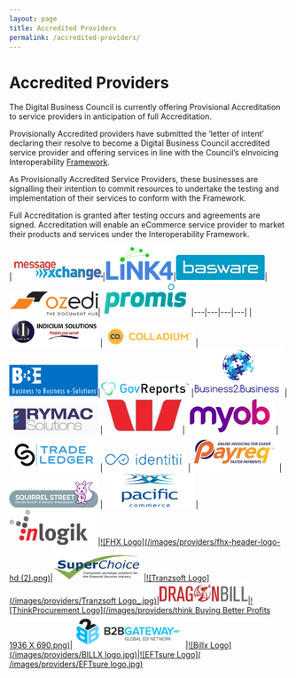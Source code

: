 ```yaml
---
layout: page
title: Accredited Providers
permalink: /accredited-providers/
---
```


# Accredited Providers

The Digital Business Council is currently offering Provisional Accreditation to service providers in anticipation of full Accreditation.

Provisionally Accredited providers have submitted the ‘letter of intent’ declaring their resolve to become a Digital Business Council accredited service provider and offering services in line with the Council’s eInvoicing Interoperability [Framework](https://digital-business-council.github.io/interoperability-framework/).

As Provisionally Accredited Service Providers, these businesses are signalling their intention to commit resources to undertake the testing and implementation of their services to conform with the Framework.

Full Accreditation is granted after testing occurs and agreements are signed. Accreditation will enable an eCommerce service provider to market their products and services under the Interoperability Framework.

| [![MessageXchange Logo](/images/providers/messagexchange_logo.jpg)](http://www.messagexchange.com/)|[![Link4 Logo](/images/providers/LINK4_Logo_Blue_RGB_(2).png)](http://www.link4.com.au/)|[![Basware Logo](/images/providers/Basware.jpg)](http://www.basware.com/)|[![ozedi Logo](/images/providers/ozedi_logo.png)](http://www.ozedi.com.au/)|[![Promis Logo](/images/providers/PROMIS.png)](https://www.promis.co/)
|---|---|---|---|
|[![Indicium Solutions Logo](/images/providers/Indicium_Solutions.png)](http://www.indiciumsolutions.com.mx/en/index.html) | [![Colladium Logo](/images/providers/Colladium-logo-iconlogo-h-yellow.png)](http://www.colladium.com/) | [![B2Be Logo](/images/providers/LogoB2BEwithBackground.png)](http://www.b2be.com/)|[![GovReports Logo](/images/providers/GovReports_logo.jpg)](http://www.govreports.com.au/)
|[![Business2.Business Logo](/images/providers/B2B_Logo.png)](https://business2.business/#) |[![Rymac Solutions Logo](/images/providers/Rymac.jpg)](http://www.rymac.com.au/)  | [![Westpac Logo](/images/providers/Westpac_W.jpg)](https://www.westpac.com.au/)|[![MYOB Logo](/images/providers/MYOB_logo_RGB.jpg)](http://www.myob.com/)
| [![TradeLedger Logo](/images/providers/tradeledger.png)](http://tradeledger.io/) |[![Identitii Logo](/images/providers/identitii.png)](http://www.identitii.com/) |[![Payreq Logo](/images/providers/payreq_logo.jpg)](http://payreq.com.au/)|[![SquirrelStreet Logo](/images/providers/SquirrelStreet_logo.png)](https://www.squirrelstreet.com/)
| [![Pacific Commence Logo](/images/providers/Pacomm_Logo.png)](https://www.pacificcommerce.com.au/) | [![nLogik Logo](/images/providers/Inlogik_logo.png)](http://www.inlogik.com/)|[![FHX Logo](/images/providers/fhx-header-logo-hd (2).png)](http://www.fhx.com.au/)|[![SuperChoice Logo](/images/providers/superchoice.png)](https://www.superchoiceservices.com.au/)
|[![Tranzsoft Logo](/images/providers/Tranzsoft Logo_.jpg)](http://www.tranzsoft.com/en/home.php)|[![DragonBill Logo](/images/providers/Dragonbill.jpg )](http://dragonbill.com)|[![ThinkProcurement Logo](/images/providers/think Buying Better Profits 1936 X 690.png)](https://www.thinkprocurement.com/)|[![B2BGateway Logo](/images/providers/B2B_Final_RGB.PNG)](https://www.b2bgateway.net/)
|[![Billx Logo](/images/providers/BILLX logo.jpg)](https://www.billx.com.au/)|[![EFTsure Logo]( /images/providers/EFTsure logo.jpg)](http://eftsure.com.au)

